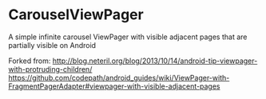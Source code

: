 # CarouselViewPager
A simple infinite carousel ViewPager with visible adjacent pages that are partially visible on Android

Forked from:
http://blog.neteril.org/blog/2013/10/14/android-tip-viewpager-with-protruding-children/
https://github.com/codepath/android_guides/wiki/ViewPager-with-FragmentPagerAdapter#viewpager-with-visible-adjacent-pages
